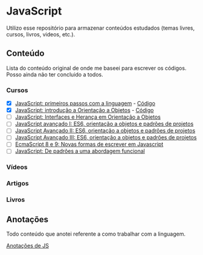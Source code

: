 # JavaScript

Utilizo esse repositório para armazenar conteúdos estudados (temas livres, cursos, livros, videos, etc.).

## Conteúdo

Lista do conteúdo original de onde me baseei para escrever os códigos.
Posso ainda não ter concluido a todos.

### Cursos

- [X] [JavaScript: primeiros passos com a linguagem](https://cursos.alura.com.br/course/javascript-introducao) - [Código](https://github.com/caiqueportela/JavaScript/tree/master/cursos/001)
- [X] [JavaScript: introdução a Orientação a Objetos](https://cursos.alura.com.br/course/javascritpt-orientacao-objetos) - [Código](https://github.com/caiqueportela/JavaScript/tree/master/cursos/002)
- [ ] [JavaScript: Interfaces e Herança em Orientação a Objetos](https://cursos.alura.com.br/course/javascript-polimorfismo)
- [ ] [JavaScript avançado I: ES6, orientação a objetos e padrões de projetos](https://cursos.alura.com.br/course/javascript-es6-orientacao-a-objetos-parte-1)
- [ ] [JavaScript Avançado II: ES6, orientação a objetos e padrões de projetos](https://cursos.alura.com.br/course/javascript-es6-orientacao-a-objetos-parte-2)
- [ ] [JavaScript Avançado III: ES6, orientação a objetos e padrões de projetos](https://cursos.alura.com.br/course/javascript-es6-orientacao-a-objetos-parte-3)
- [ ] [EcmaScript 8 e 9: Novas formas de escrever em Javascript](https://cursos.alura.com.br/course/ecmascript-novidades)
- [ ] [JavaScript: De padrões a uma abordagem funcional](https://cursos.alura.com.br/course/javascript-padroes-abordagem-funcional)

### Vídeos

### Artigos

### Livros

## Anotações

Todo conteúdo que anotei referente a como trabalhar com a linguagem.

[Anotações de JS](https://github.com/caiqueportela/JavaScript/blob/master/ANOTACOES.md)
